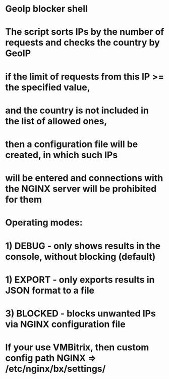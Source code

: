 # GeoIp blocker shell
#
# The script sorts IPs by the number of requests and checks the country by GeoIP 
# if the limit of requests from this IP >= the specified value, 
# and the country is not included in the list of allowed ones, 
# then a configuration file will be created, in which such IPs  
# will be entered and connections with the NGINX server will be prohibited for them
#
# Operating modes:
# 1) DEBUG - only shows results in the console, without blocking (default)
# 1) EXPORT - only exports results in JSON format to a file
# 3) BLOCKED - blocks unwanted IPs via NGINX configuration file
#
# If your use VMBitrix, then custom config path NGINX => /etc/nginx/bx/settings/